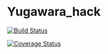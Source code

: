 Yugawara_hack
=============

[![Build Status](https://travis-ci.org/masa44/Yugawara_hack.svg?branch=master)](https://travis-ci.org/masa44/Yugawara_hack)

[![Coverage Status](https://coveralls.io/repos/masa44/Yugawara_hack/badge.png?branch=master)](https://coveralls.io/r/masa44/Yugawara_hack?branch=master)
